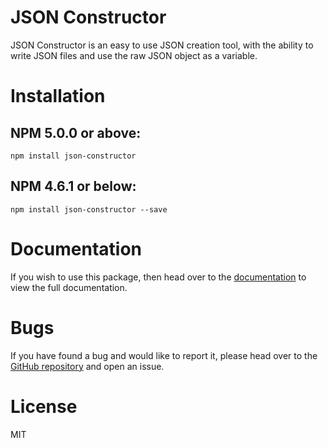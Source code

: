 # JSON Constructor
JSON Constructor is an easy to use JSON creation tool, with the ability to write JSON files and use the raw JSON object as a variable.

# Installation

## NPM 5.0.0 or above:
```
npm install json-constructor
```

## NPM 4.6.1 or below:
```
npm install json-constructor --save
```

# Documentation
If you wish to use this package, then head over to the [documentation](https://json-constructor.ml) to view the full documentation.

# Bugs
If you have found a bug and would like to report it, please head over to the [GitHub repository](https://github.com/ArtifexYT/JSON-Constructor) and open an issue.

# License
MIT